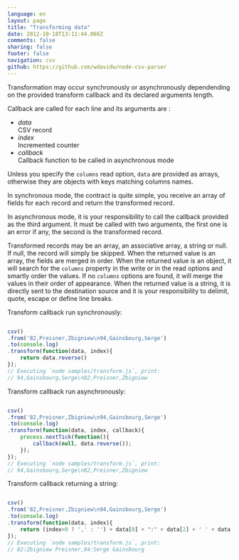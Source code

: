```yaml
---
language: en
layout: page
title: "Transforming data"
date: 2012-10-18T13:11:44.066Z
comments: false
sharing: false
footer: false
navigation: csv
github: https://github.com/wdavidw/node-csv-parser
---
```



Transformation may occur synchronously or asynchronously dependending
on the provided transform callback and its declared arguments length.

Callback are called for each line and its arguments are :    

*   *data*   
  CSV record
*   *index*   
  Incremented counter
*   *callback*   
  Callback function to be called in asynchronous mode

Unless you specify the `columns` read option, `data` are provided 
as arrays, otherwise they are objects with keys matching columns 
names.

In synchronous mode, the contract is quite simple, you receive an array 
of fields for each record and return the transformed record.

In asynchronous mode, it is your responsibility to call the callback 
provided as the third argument. It must be called with two arguments,
the first one is an error if any, the second is the transformed record.

Transformed records may be an array, an associative array, a 
string or null. If null, the record will simply be skipped. When the 
returned value is an array, the fields are merged in order. 
When the returned value is an object, it will search for 
the `columns` property in the write or in the read options and 
smartly order the values. If no `columns` options are found, 
it will merge the values in their order of appearance. When the 
returned value is a string, it is directly sent to the destination 
source and it is your responsibility to delimit, quote, escape 
or define line breaks.

Transform callback run synchronously:

```javascript

csv()
.from('82,Preisner,Zbigniew\n94,Gainsbourg,Serge')
.to(console.log)
.transform(function(data, index){
    return data.reverse()
});
// Executing `node samples/transform.js`, print:
// 94,Gainsbourg,Serge\n82,Preisner,Zbigniew

```

Transform callback run asynchronously:

```javascript

csv()
.from('82,Preisner,Zbigniew\n94,Gainsbourg,Serge')
.to(console.log)
.transform(function(data, index, callback){
    process.nextTick(function(){
        callback(null, data.reverse());
    });
});
// Executing `node samples/transform.js`, print:
// 94,Gainsbourg,Serge\n82,Preisner,Zbigniew

```

Transform callback returning a string:

```javascript

csv()
.from('82,Preisner,Zbigniew\n94,Gainsbourg,Serge')
.to(console.log)
.transform(function(data, index){
    return (index>0 ? ',' : '') + data[0] + ":" + data[2] + ' ' + data[1];
});
// Executing `node samples/transform.js`, print:
// 82:Zbigniew Preisner,94:Serge Gainsbourg
```

